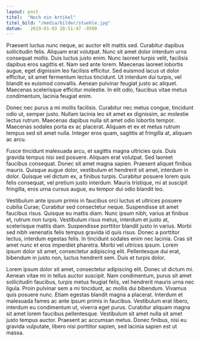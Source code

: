 ```yaml
---
layout: post
titel:  "Noch ein Artikel"
titel_bild: "/media/bilder/stuehle.jpg"
datum:   2019-01-03 20:51:47 -0500
---
```


Praesent luctus nunc neque, ac auctor elit mattis sed. Curabitur dapibus sollicitudin felis. Aliquam erat volutpat. Nunc sit amet dolor interdum urna consequat mollis. Duis luctus justo enim. Nunc laoreet turpis velit, facilisis dapibus eros sagittis et. Nam sed ante lorem. Maecenas laoreet lobortis augue, eget dignissim leo facilisis efficitur. Sed euismod lacus ut dolor efficitur, sit amet fermentum lectus tincidunt. Ut interdum dui turpis, vel blandit ex euismod convallis. Aenean pulvinar feugiat justo ac aliquet. Maecenas scelerisque efficitur molestie. In elit odio, faucibus vitae metus condimentum, lacinia feugiat enim.

<!--mehr-->

Donec nec purus a mi mollis facilisis. Curabitur nec metus congue, tincidunt odio ut, semper justo. Nullam lacinia leo sit amet ex dignissim, ac molestie lectus rutrum. Maecenas dapibus nulla sit amet odio lobortis tempor. Maecenas sodales porta ex ac placerat. Aliquam et ex et metus rutrum tempus sed sit amet nulla. Integer eros quam, sagittis at fringilla at, aliquam ac arcu.

Fusce tincidunt malesuada arcu, et sagittis magna ultricies quis. Duis gravida tempus nisi sed posuere. Aliquam erat volutpat. Sed laoreet faucibus consequat. Donec sit amet magna sapien. Praesent aliquet finibus mauris. Quisque augue dolor, vestibulum et hendrerit sit amet, interdum in dolor. Quisque vel dictum ex, a finibus turpis. Curabitur posuere lorem quis felis consequat, vel pretium justo interdum. Mauris tristique, mi at suscipit fringilla, eros urna cursus augue, eu tempor dui odio blandit leo.

Vestibulum ante ipsum primis in faucibus orci luctus et ultrices posuere cubilia Curae; Curabitur sed consectetur neque. Suspendisse sit amet faucibus risus. Quisque eu mattis diam. Nunc ipsum nibh, varius at finibus et, rutrum non turpis. Vestibulum risus metus, interdum et justo at, scelerisque mattis diam. Suspendisse porttitor blandit justo in varius. Morbi sed nibh venenatis felis tempus gravida id quis risus. Donec a porttitor lectus, interdum egestas felis. In tincidunt sodales enim nec lacinia. Cras sit amet nunc et eros imperdiet pharetra. Morbi vel ultrices ipsum. Lorem ipsum dolor sit amet, consectetur adipiscing elit. Pellentesque dui erat, bibendum in justo non, luctus hendrerit sem. Duis et turpis dolor.

Lorem ipsum dolor sit amet, consectetur adipiscing elit. Donec ut dictum mi. Aenean vitae mi in tellus auctor suscipit. Nam condimentum, purus sit amet sollicitudin faucibus, turpis metus feugiat felis, vel hendrerit mauris urna nec ligula. Proin pulvinar sem a mi tincidunt, ac mollis dui bibendum. Vivamus quis posuere nunc. Etiam egestas blandit magna a placerat. Interdum et malesuada fames ac ante ipsum primis in faucibus. Vestibulum erat libero, interdum eu condimentum ut, viverra eget purus. Curabitur aliquam magna sit amet lorem faucibus pellentesque. Vestibulum sit amet nulla sit amet justo tempus auctor. Praesent ac accumsan metus. Donec finibus, nisi eu gravida vulputate, libero nisi porttitor sapien, sed lacinia sapien est ut massa.

